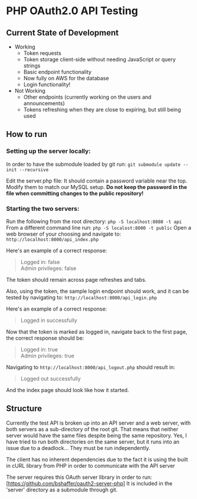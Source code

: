 # PHP OAuth2.0 API Testing

## Current State of Development

 - Working
   - Token requests
   - Token storage client-side without needing JavaScript or query strings
   - Basic endpoint functionality
   - Now fully on AWS for the database
   - Login functionality!
 - Not Working
   - Other endpoints (currently working on the users and announcements)
   - Tokens refreshing when they are close to expiring, but still being used

## How to run

### Setting up the server locally:
In order to have the submodule loaded by git run:
`git submodule update --init --recursive`

Edit the server.php file:  It should contain a password variable near the top.  Modify them to match our MySQL setup. __Do not keep the password in the file when committing changes to the public repository!__

### Starting the two servers:
Run the following from the root directory:
`php -S localhost:8080 -t api`
From a different command line run:
`php -S localost:8000 -t public`
Open a web browser of your choosing and navigate to:
`http://localhost:8000/api_index.php`

Here's an example of a correct response:
> Logged in: false  
> Admin privileges: false

The token should remain across page refreshes and tabs.

Also, using the token, the sample login endpoint should work, and it can be tested by navigating to:
`http://localhost:8000/api_login.php`

Here's an example of a correct response:
> Logged in successfully

Now that the token is marked as logged in, navigate back to the first page, the correct response should be:
> Logged in: true  
> Admin privileges: true

Navigating to `http://localhost:8000/api_logout.php` should result in:
> Logged out successfully

And the index page should look like how it started.

## Structure
Currently the test API is broken up into an API server and a web server, with both servers as a sub-directory of the root git.  That means that neither server would have the same files despite being the same repository.  Yes, I have tried to run both directories on the same server, but it runs into an issue due to a deadlock...  They must be run independently.

The client has no inherent dependencies due to the fact it is using the built in cURL library from PHP in order to communicate with the API server

The server requires this OAuth server library in order to run:
[https://github.com/bshaffer/oauth2-server-php]
It is included in the 'server' directory as a submodule through git.
